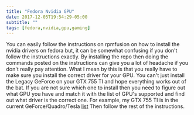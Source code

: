 ```yaml
---
title: "Fedora Nvidia GPU"
date: 2017-12-05T19:54:29-05:00
subtitle: ""
tags: [fedora,nvidia,gpu,gaming]
---
```


You can easily follow the instructions on rpmfusion on how to install the nvidia drivers on fedora but, it can be somewhat confusing if you don't follow the instructions exactly. By installing the repo then doing the commands posted on the instructions can give you a lot of headache if you don't really pay attention. What I mean by this is that you really have to make sure you install the correct driver for your GPU. You can't just install the Legacy GeForce on your GTX 755 TI and hope everything works out of the bat. If you are not sure which one to install then you need to figure out what GPU you have and match it with the list of GPU's supported and find out what driver is the correct one. For example, my GTX 755 TI is in the current GeForce/Quadro/Tesla [list](http://us.download.nvidia.com/XFree86/Linux-x86/367.57/README/supportedchips.html) Then follow the rest of the instructions. 

